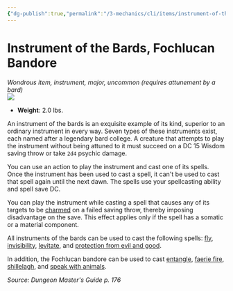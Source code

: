 ```yaml
---
{"dg-publish":true,"permalink":"/3-mechanics/cli/items/instrument-of-the-bards-fochlucan-bandore/","tags":["ttrpg-cli/compendium/src/5e/dmg","ttrpg-cli/item/attunement/required","ttrpg-cli/item/gear/instrument","ttrpg-cli/item/rarity/uncommon","ttrpg-cli/item/tier/major"]}
---
```


# Instrument of the Bards, Fochlucan Bandore
*Wondrous item, instrument, major, uncommon (requires attunement by a bard)*  
![](3-Mechanics/CLI/items/img/instrument-of-the-bards-fochlucan-bandore.webp#right)

- **Weight**: 2.0 lbs.

An instrument of the bards is an exquisite example of its kind, superior to an ordinary instrument in every way. Seven types of these instruments exist, each named after a legendary bard college. A creature that attempts to play the instrument without being attuned to it must succeed on a DC 15 Wisdom saving throw or take `2d4` psychic damage.

You can use an action to play the instrument and cast one of its spells. Once the instrument has been used to cast a spell, it can't be used to cast that spell again until the next dawn. The spells use your spellcasting ability and spell save DC.

You can play the instrument while casting a spell that causes any of its targets to be [charmed](3-Mechanics/CLI/rules/conditions.md#Charmed) on a failed saving throw, thereby imposing disadvantage on the save. This effect applies only if the spell has a somatic or a material component.

All instruments of the bards can be used to cast the following spells: [fly](3-Mechanics/CLI/spells/fly.md), [invisibility](3-Mechanics/CLI/spells/invisibility.md), [levitate](3-Mechanics/CLI/spells/levitate.md), and [protection from evil and good](3-Mechanics/CLI/spells/protection-from-evil-and-good.md).

In addition, the Fochlucan bandore can be used to cast [entangle](3-Mechanics/CLI/spells/entangle.md), [faerie fire](3-Mechanics/CLI/spells/faerie-fire.md), [shillelagh](3-Mechanics/CLI/spells/shillelagh.md), and [speak with animals](3-Mechanics/CLI/spells/speak-with-animals.md).

*Source: Dungeon Master's Guide p. 176*